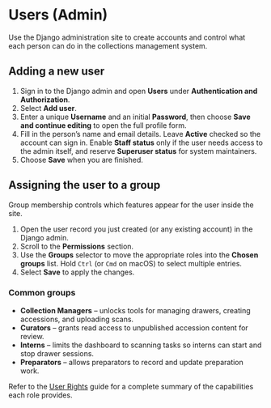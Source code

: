 # Users (Admin)

Use the Django administration site to create accounts and control what each person can do in the collections management system.

## Adding a new user

1. Sign in to the Django admin and open **Users** under **Authentication and Authorization**.
2. Select **Add user**.
3. Enter a unique **Username** and an initial **Password**, then choose **Save and continue editing** to open the full profile form.
4. Fill in the person’s name and email details. Leave **Active** checked so the account can sign in. Enable **Staff status** only if the user needs access to the admin itself, and reserve **Superuser status** for system maintainers.
5. Choose **Save** when you are finished.

## Assigning the user to a group

Group membership controls which features appear for the user inside the site.

1. Open the user record you just created (or any existing account) in the Django admin.
2. Scroll to the **Permissions** section.
3. Use the **Groups** selector to move the appropriate roles into the **Chosen groups** list. Hold `Ctrl` (or `Cmd` on macOS) to select multiple entries.
4. Select **Save** to apply the changes.

### Common groups

- **Collection Managers** – unlocks tools for managing drawers, creating accessions, and uploading scans.
- **Curators** – grants read access to unpublished accession content for review.
- **Interns** – limits the dashboard to scanning tasks so interns can start and stop drawer sessions.
- **Preparators** – allows preparators to record and update preparation work.

Refer to the [User Rights](../user-rights.md) guide for a complete summary of the capabilities each role provides.
